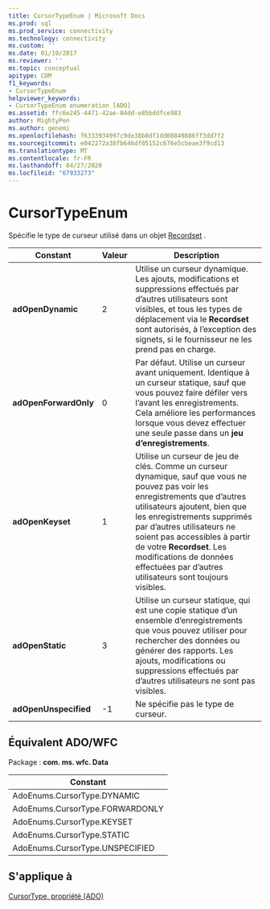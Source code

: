 ```yaml
---
title: CursorTypeEnum | Microsoft Docs
ms.prod: sql
ms.prod_service: connectivity
ms.technology: connectivity
ms.custom: ''
ms.date: 01/19/2017
ms.reviewer: ''
ms.topic: conceptual
apitype: COM
f1_keywords:
- CursorTypeEnum
helpviewer_keywords:
- CursorTypeEnum enumeration [ADO]
ms.assetid: ffc6e245-4471-42ae-84dd-e85bddfce983
author: MightyPen
ms.author: genemi
ms.openlocfilehash: f6333934997c9de38b8df1dd08849886ff3dd7f2
ms.sourcegitcommit: e042272a38fb646df05152c676e5cbeae3f9cd13
ms.translationtype: MT
ms.contentlocale: fr-FR
ms.lasthandoff: 04/27/2020
ms.locfileid: "67933273"
---
```

# <a name="cursortypeenum"></a>CursorTypeEnum
Spécifie le type de curseur utilisé dans un objet [Recordset](../../../ado/reference/ado-api/recordset-object-ado.md) .  
  
|Constant|Valeur|Description|  
|--------------|-----------|-----------------|  
|**adOpenDynamic**|2|Utilise un curseur dynamique. Les ajouts, modifications et suppressions effectués par d’autres utilisateurs sont visibles, et tous les types de déplacement via le **Recordset** sont autorisés, à l’exception des signets, si le fournisseur ne les prend pas en charge.|  
|**adOpenForwardOnly**|0|Par défaut. Utilise un curseur avant uniquement. Identique à un curseur statique, sauf que vous pouvez faire défiler vers l’avant les enregistrements. Cela améliore les performances lorsque vous devez effectuer une seule passe dans un **jeu d’enregistrements**.|  
|**adOpenKeyset**|1|Utilise un curseur de jeu de clés. Comme un curseur dynamique, sauf que vous ne pouvez pas voir les enregistrements que d’autres utilisateurs ajoutent, bien que les enregistrements supprimés par d’autres utilisateurs ne soient pas accessibles à partir de votre **Recordset**. Les modifications de données effectuées par d’autres utilisateurs sont toujours visibles.|  
|**adOpenStatic**|3|Utilise un curseur statique, qui est une copie statique d’un ensemble d’enregistrements que vous pouvez utiliser pour rechercher des données ou générer des rapports. Les ajouts, modifications ou suppressions effectués par d’autres utilisateurs ne sont pas visibles.|  
|**adOpenUnspecified**|-1|Ne spécifie pas le type de curseur.|  
  
## <a name="adowfc-equivalent"></a>Équivalent ADO/WFC  
 Package : **com. ms. wfc. Data**  
  
|Constant|  
|--------------|  
|AdoEnums.CursorType.DYNAMIC|  
|AdoEnums.CursorType.FORWARDONLY|  
|AdoEnums.CursorType.KEYSET|  
|AdoEnums.CursorType.STATIC|  
|AdoEnums.CursorType.UNSPECIFIED|  
  
## <a name="applies-to"></a>S'applique à  
 [CursorType, propriété (ADO)](../../../ado/reference/ado-api/cursortype-property-ado.md)
